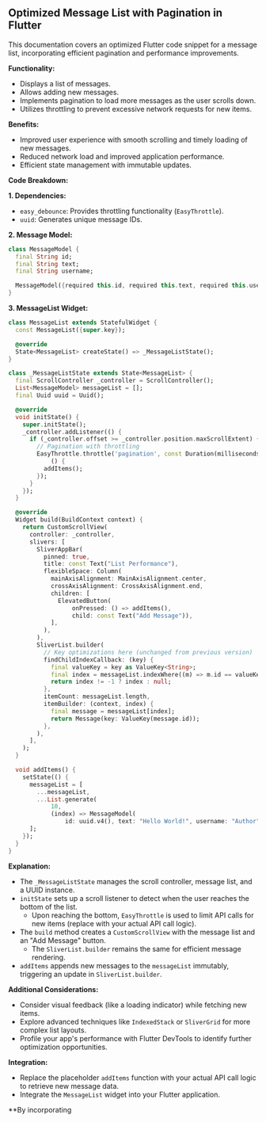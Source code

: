 ## Optimized Message List with Pagination in Flutter

This documentation covers an optimized Flutter code snippet for a message list, incorporating efficient pagination and performance improvements.

**Functionality:**

- Displays a list of messages.
- Allows adding new messages.
- Implements pagination to load more messages as the user scrolls down.
- Utilizes throttling to prevent excessive network requests for new items.

**Benefits:**

- Improved user experience with smooth scrolling and timely loading of new messages.
- Reduced network load and improved application performance.
- Efficient state management with immutable updates.

**Code Breakdown:**

**1. Dependencies:**

- `easy_debounce`: Provides throttling functionality (`EasyThrottle`).
- `uuid`: Generates unique message IDs.

**2. Message Model:**

```dart
class MessageModel {
  final String id;
  final String text;
  final String username;

  MessageModel({required this.id, required this.text, required this.username});
}
```

**3. MessageList Widget:**

```dart
class MessageList extends StatefulWidget {
  const MessageList({super.key});

  @override
  State<MessageList> createState() => _MessageListState();
}

class _MessageListState extends State<MessageList> {
  final ScrollController _controller = ScrollController();
  List<MessageModel> messageList = [];
  final Uuid uuid = Uuid(); 

  @override
  void initState() {
    super.initState();
    _controller.addListener(() {
      if (_controller.offset >= _controller.position.maxScrollExtent) {
        // Pagination with throttling
        EasyThrottle.throttle('pagination', const Duration(milliseconds: 500),
            () {
          addItems();
        });
      }
    });
  }

  @override
  Widget build(BuildContext context) {
    return CustomScrollView(
      controller: _controller,
      slivers: [
        SliverAppBar(
          pinned: true,
          title: const Text("List Performance"),
          flexibleSpace: Column(
            mainAxisAlignment: MainAxisAlignment.center,
            crossAxisAlignment: CrossAxisAlignment.end,
            children: [
              ElevatedButton(
                  onPressed: () => addItems(),
                  child: const Text("Add Message")),
            ],
          ),
        ),
        SliverList.builder(
          // Key optimizations here (unchanged from previous version)
          findChildIndexCallback: (key) {
            final valueKey = key as ValueKey<String>;
            final index = messageList.indexWhere((m) => m.id == valueKey.value);
            return index != -1 ? index : null;
          },
          itemCount: messageList.length,
          itemBuilder: (context, index) {
            final message = messageList[index];
            return Message(key: ValueKey(message.id));
          },
        ),
      ],
    );
  }

  void addItems() {
    setState(() {
      messageList = [
        ...messageList,
        ...List.generate(
            10,
            (index) => MessageModel(
                id: uuid.v4(), text: "Hello World!", username: "Author"))
      ];
    });
  }
}
```

**Explanation:**

- The `_MessageListState` manages the scroll controller, message list, and a UUID instance.
- `initState` sets up a scroll listener to detect when the user reaches the bottom of the list.
  - Upon reaching the bottom, `EasyThrottle` is used to limit API calls for new items (replace with your actual API call logic).
- The `build` method creates a `CustomScrollView` with the message list and an "Add Message" button.
  - The `SliverList.builder` remains the same for efficient message rendering.
- `addItems` appends new messages to the `messageList` immutably, triggering an update in `SliverList.builder`.

**Additional Considerations:**

- Consider visual feedback (like a loading indicator) while fetching new items.
- Explore advanced techniques like `IndexedStack` or `SliverGrid` for more complex list layouts.
- Profile your app's performance with Flutter DevTools to identify further optimization opportunities.

**Integration:**

- Replace the placeholder `addItems` function with your actual API call logic to retrieve new message data.
- Integrate the `MessageList` widget into your Flutter application.

**By incorporating
